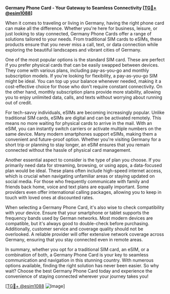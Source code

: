 **Germany Phone Card - Your Gateway to Seamless Connectivity [[TG💪+ @esim1088](https://t.me/s/esim1088)]**

When it comes to traveling or living in Germany, having the right phone card can make all the difference. Whether you're here for business, leisure, or just looking to stay connected, Germany Phone Cards offer a range of solutions tailored to your needs. From traditional SIM cards to eSIMs, these products ensure that you never miss a call, text, or data connection while exploring the beautiful landscapes and vibrant cities of Germany.

One of the most popular options is the standard SIM card. These are perfect if you prefer physical cards that can be easily swapped between devices. They come with various plans, including pay-as-you-go and monthly subscription models. If you're looking for flexibility, a pay-as-you-go SIM might be ideal. You can top up your balance whenever needed, making it a cost-effective choice for those who don't require constant connectivity. On the other hand, monthly subscription plans provide more stability, allowing you to enjoy unlimited data, calls, and texts without worrying about running out of credit.

For tech-savvy individuals, eSIMs are becoming increasingly popular. Unlike traditional SIM cards, eSIMs are digital and can be activated remotely. This means no more waiting for physical cards to arrive in the mail. With an eSIM, you can instantly switch carriers or activate multiple numbers on the same device. Many modern smartphones support eSIMs, making them a convenient and future-proof option. Whether you're visiting Germany for a short trip or planning to stay longer, an eSIM ensures that you remain connected without the hassle of physical card management.

Another essential aspect to consider is the type of plan you choose. If you primarily need data for streaming, browsing, or using apps, a data-focused plan would be ideal. These plans often include high-speed internet access, which is crucial when navigating unfamiliar areas or staying updated on social media. For those who frequently communicate with family and friends back home, voice and text plans are equally important. Some providers even offer international calling packages, allowing you to keep in touch with loved ones at discounted rates.

When selecting a Germany Phone Card, it's also wise to check compatibility with your device. Ensure that your smartphone or tablet supports the frequency bands used by German networks. Most modern devices are compatible, but it's always good to double-check before purchasing. Additionally, customer service and coverage quality should not be overlooked. A reliable provider will offer extensive network coverage across Germany, ensuring that you stay connected even in remote areas.

In summary, whether you opt for a traditional SIM card, an eSIM, or a combination of both, a Germany Phone Card is your key to seamless communication and navigation in this stunning country. With numerous options available, finding the right solution has never been easier. So why wait? Choose the best Germany Phone Card today and experience the convenience of staying connected wherever your journey takes you! 

[[TG💪+ @esim1088](https://t.me/s/esim1088) ![Image](https://i.postimg.cc/Y0z9fWf4/image.png)]